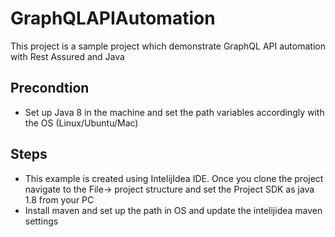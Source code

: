 # GraphQLAPIAutomation
This project is a sample project which demonstrate GraphQL API automation with Rest Assured and Java

Precondtion
-----------
* Set up Java 8 in the machine and set the path variables accordingly with the OS (Linux/Ubuntu/Mac)

Steps
-----

* This example is created using IntelijIdea IDE. Once you clone the project navigate to the File-> project structure and set the Project SDK as java 1.8 from your PC 
* Install maven and  set up the path in OS and update the intelijidea maven settings

